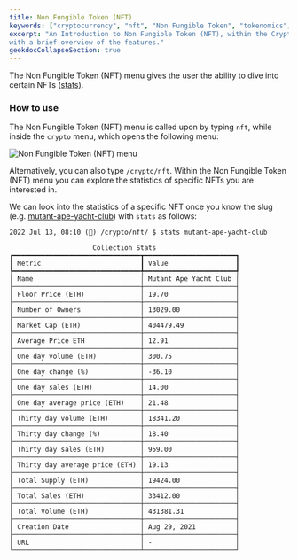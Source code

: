 ```yaml
---
title: Non Fungible Token (NFT)
keywords: ["cryptocurrency", "nft", "Non Fungible Token", "tokenomics", "digital asset", "art"]
excerpt: "An Introduction to Non Fungible Token (NFT), within the Cryptocurrency Menu,
with a brief overview of the features."
geekdocCollapseSection: true
---
```


The Non Fungible Token (NFT) menu gives the user the ability to dive into certain NFTs (<a href="/terminal/reference/cryptocurrency/nft/stats/" target="_blank" rel="noreferrer noopener">stats</a>).

### How to use

The Non Fungible Token (NFT) menu is called upon by typing `nft`, while inside the `crypto` menu, which opens the following menu:

![Non Fungible Token (NFT) menu](https://user-images.githubusercontent.com/46355364/178734682-24b58a33-ae3d-4ef9-9f07-44fe713f6f16.png)

Alternatively, you can also type `/crypto/nft`. Within the Non Fungible Token (NFT) menu you can explore the statistics of specific NFTs you are interested in.

We can look into the statistics of a specific NFT once you know the slug (e.g. <a href="https://opensea.io/collection/mutant-ape-yacht-club" target="_blank" rel="noreferrer noopener">mutant-ape-yacht-club</a>) with `stats` as follows:

```
2022 Jul 13, 08:10 (🦋) /crypto/nft/ $ stats mutant-ape-yacht-club

                     Collection Stats
┏━━━━━━━━━━━━━━━━━━━━━━━━━━━━━━━━┳━━━━━━━━━━━━━━━━━━━━━━━┓
┃ Metric                         ┃ Value                 ┃
┡━━━━━━━━━━━━━━━━━━━━━━━━━━━━━━━━╇━━━━━━━━━━━━━━━━━━━━━━━┩
│ Name                           │ Mutant Ape Yacht Club │
├────────────────────────────────┼───────────────────────┤
│ Floor Price (ETH)              │ 19.70                 │
├────────────────────────────────┼───────────────────────┤
│ Number of Owners               │ 13029.00              │
├────────────────────────────────┼───────────────────────┤
│ Market Cap (ETH)               │ 404479.49             │
├────────────────────────────────┼───────────────────────┤
│ Average Price ETH              │ 12.91                 │
├────────────────────────────────┼───────────────────────┤
│ One day volume (ETH)           │ 300.75                │
├────────────────────────────────┼───────────────────────┤
│ One day change (%)             │ -36.10                │
├────────────────────────────────┼───────────────────────┤
│ One day sales (ETH)            │ 14.00                 │
├────────────────────────────────┼───────────────────────┤
│ One day average price (ETH)    │ 21.48                 │
├────────────────────────────────┼───────────────────────┤
│ Thirty day volume (ETH)        │ 18341.20              │
├────────────────────────────────┼───────────────────────┤
│ Thirty day change (%)          │ 18.40                 │
├────────────────────────────────┼───────────────────────┤
│ Thirty day sales (ETH)         │ 959.00                │
├────────────────────────────────┼───────────────────────┤
│ Thirty day average price (ETH) │ 19.13                 │
├────────────────────────────────┼───────────────────────┤
│ Total Supply (ETH)             │ 19424.00              │
├────────────────────────────────┼───────────────────────┤
│ Total Sales (ETH)              │ 33412.00              │
├────────────────────────────────┼───────────────────────┤
│ Total Volume (ETH)             │ 431381.31             │
├────────────────────────────────┼───────────────────────┤
│ Creation Date                  │ Aug 29, 2021          │
├────────────────────────────────┼───────────────────────┤
│ URL                            │ -                     │
└────────────────────────────────┴───────────────────────┘
```
